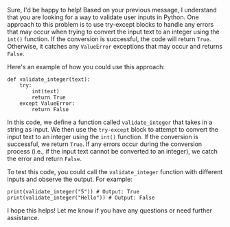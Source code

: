 Sure, I'd be happy to help! Based on your previous message, I understand that you are looking for a way to validate user inputs in Python. One approach to this problem is to use try-except blocks to handle any errors that may occur when trying to convert the input text to an integer using the `int()` function. If the conversion is successful, the code will return `True`. Otherwise, it catches any `ValueError` exceptions that may occur and returns `False`.

Here's an example of how you could use this approach:
```
def validate_integer(text):
    try:
        int(text)
        return True
    except ValueError:
        return False
```
In this code, we define a function called `validate_integer` that takes in a string as input. We then use the `try-except` block to attempt to convert the input text to an integer using the `int()` function. If the conversion is successful, we return `True`. If any errors occur during the conversion process (i.e., if the input text cannot be converted to an integer), we catch the error and return `False`.

To test this code, you could call the `validate_integer` function with different inputs and observe the output. For example:
```
print(validate_integer("5")) # Output: True
print(validate_integer("Hello")) # Output: False
```
I hope this helps! Let me know if you have any questions or need further assistance.